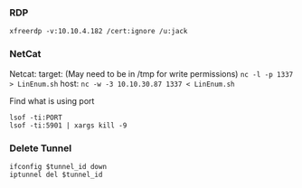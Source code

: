 ### RDP
`xfreerdp -v:10.10.4.182 /cert:ignore /u:jack`

### NetCat
Netcat:
target:
(May need to be in /tmp for write permissions)
`nc -l -p 1337 > LinEnum.sh`
host:
`nc -w -3 10.10.30.87 1337 < LinEnum.sh`

Find what is using port
```
lsof -ti:PORT
lsof -ti:5901 | xargs kill -9
```

### Delete Tunnel
```
ifconfig $tunnel_id down
iptunnel del $tunnel_id
```